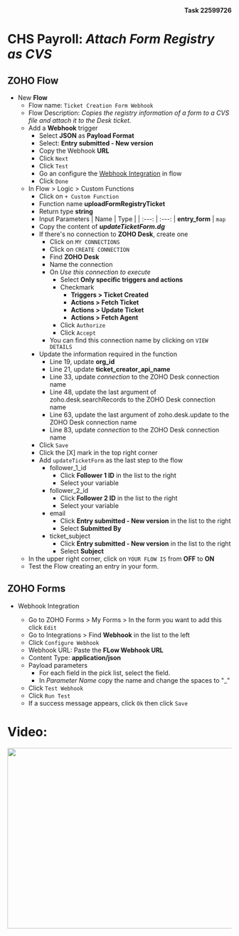 <sup><sup><p align="right">**Task 22599726**</p></sup></sup>
# CHS Payroll: *Attach Form Registry as CVS*
## ZOHO Flow
- New **Flow** 
    - Flow name: `Ticket Creation Form Webhook`
    - Flow Description: *Copies the registry information of a form to a CVS file and attach it to the Desk ticket.*
    - Add a **Webhook** trigger
        - Select **JSON** as **Payload Format** 
        - Select: **Entry submitted - New version**
        - Copy the Webhook **URL**
        - Click `Next`
        - Click `Test`
        - Go an configure the [Webhook Integration](#WebhookFlow) in flow
        - Click `Done`
    - In Flow > Logic > Custom Functions
        - Click on `+ Custom Function`
        - Function name **uploadFormRegistryTicket**
        - Return type **string**
        - Input Parameters
            | Name  | Type  |
            | :---: | :---: |
            **entry_form** | `map`
        - Copy the content of ***updateTicketForm.dg***
        - If there's no connection to **ZOHO Desk**, create one
            - Click on `MY CONNECTIONS`
            - Click on `CREATE CONNECTION`
            - Find **ZOHO Desk**
            - Name the connection
            - On *Use this connection to execute*
                - Select **Only specific triggers and actions**
                - Checkmark
                    - **Triggers > Ticket Created**
                    - **Actions > Fetch Ticket**
                    - **Actions > Update Ticket**
                    - **Actions > Fetch Agent**
                - Click `Authorize`
                - Click `Accept`
            - You can find this connection name by clicking on `VIEW DETAILS`
        - Update the information required in the function
            - Line 19, update **org_id**
            - Line 21, update **ticket_creator_api_name**
            - Line 33, update *connection* to the ZOHO Desk connection name
            - Line 48, update the last argument of zoho.desk.searchRecords to the ZOHO Desk connection name
            - Line 63, update the last argument of zoho.desk.update to the ZOHO Desk connection name
            - Line 83, update *connection* to the ZOHO Desk connection name
        - Click `Save`
        - Click the [X] mark in the top right corner
        - Add `updateTicketForm` as the last step to the flow
            - follower_1_id
                - Click **Follower 1 ID** in the list to the right
                - Select your variable 
            - follower_2_id
                - Click **Follower 2 ID** in the list to the right
                - Select your variable 
            - email
                - Click **Entry submitted - New version** in the list to the right
                - Select **Submitted By**
            - ticket_subject 
                - Click **Entry submitted - New version** in the list to the right
                - Select **Subject**
    - In the upper right corner, click on `YOUR FLOW IS` from **OFF** to **ON**
    - Test the Flow creating an entry in your form.

## ZOHO Forms
- Webhook Integration <a name="WebhookFlow" />
    - Go to ZOHO Forms > My Forms > In the form you want to add this click `Edit`
    - Go to Integrations > Find **Webhook** in the list to the left
    - Click `Configure Webhook`
    - Webhook URL: Paste the **FLow Webhook URL**
    - Content Type: **application/json**
    - Payload parameters
        - For each field in the pick list, select the field.
        - In *Parameter Name* copy the name and change the spaces to "\_"
    - Click `Test Webhook`
    - Click `Run Test`
    - If a success message appears, click `Ok` then click `Save`

# Video:
<p align="center">
    <a href="https://drive.google.com/open?id=1heTJmHOyHcTsk4C3EAb3BuwOqzRE2hAs">
        <img src="https://i.imgur.com/Yc9K1Zf.png" width="720" height="405">
    </a>
</p>    